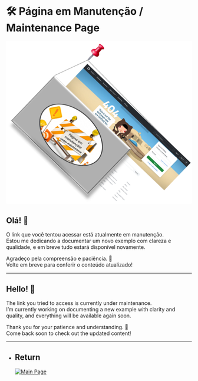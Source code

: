 # 🛠️ Página em Manutenção / Maintenance Page

![Imagem de manutenção](./manutencao2.png)

## Olá! 👋  
O link que você tentou acessar está atualmente em manutenção.  
Estou me dedicando a documentar um novo exemplo com clareza e qualidade, e em breve tudo estará disponível novamente.  

Agradeço pela compreensão e paciência. 🙏  
Volte em breve para conferir o conteúdo atualizado!

---

## Hello! 👋  
The link you tried to access is currently under maintenance.  
I’m currently working on documenting a new example with clarity and quality, and everything will be available again soon.  

Thank you for your patience and understanding. 🙏  
Come back soon to check out the updated content!

---

- ## Return
  [![Main Page](https://img.shields.io/badge/Main-Page?style=for-the-badge&logo=github&logoColor=white)](https://github.com/alfecjo)
